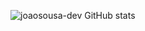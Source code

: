 ![joaosousa-dev GitHub stats](https://github-readme-stats.vercel.app/api?username=joaosousa-dev&show_icons=true&theme=radical)

